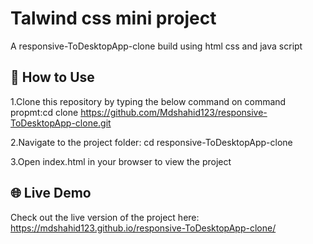 # Talwind css mini project
A responsive-ToDesktopApp-clone  build using html css and java script

## 🚀 How to Use

1.Clone this repository by typing the below command on command propmt:cd clone
https://github.com/Mdshahid123/responsive-ToDesktopApp-clone.git
   
2.Navigate to the project folder:
cd responsive-ToDesktopApp-clone
 
3.Open index.html in your browser to view the project



## 🌐 Live Demo

Check out the live version of the project here:
https://mdshahid123.github.io/responsive-ToDesktopApp-clone/
   

